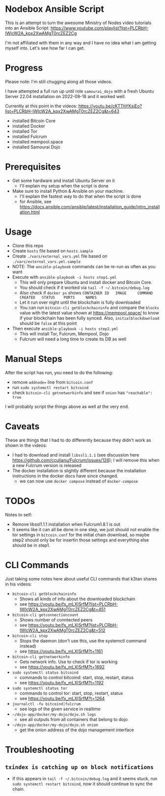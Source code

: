 # Nodebox Ansible Script

This is an attempt to turn the awesome Ministry of Nodes video tutorials
into an Ansible Script: https://www.youtube.com/playlist?list=PLCRbH-IWlcW2A_kpx2XwAMgT0rcZEZ2Cg

I'm not affiliated with them in any way and I have no idea what I am getting
myself into. Let's see how far I can get.

# Progress

Please note: I'm still chugging along all those videos. 

I have attempted a full run up until role `samourai_dojo` with a fresh Ubuntu
Server 22.04 installation on 2022-09-18 and it worked well.

Currently at this point in the videos: https://youtu.be/cKTThYKsiEo?list=PLCRbH-IWlcW2A_kpx2XwAMgT0rcZEZ2Cg&t=643

* installed Bitcoin Core
* installed Docker
* installed Tor
* installed Fulcrum
* installed mempool.space
* installed Samourai Dojo

# Prerequisites

* Get some hardware and install Ubuntu Server on it
  * I'll explain my setup when the script is done
* Make sure to install Python & Ansible on your machine.
  * I'll explain the fastest way to do that when the script is done
  * for Ansible, see https://docs.ansible.com/ansible/latest/installation_guide/intro_installation.html

# Usage

* Clone this repo
* Create `hosts` file based on `hosts.sample`
* Create `./vars/external_vars.yml` file based on `./vars/external_vars.yml.sample`
* NOTE: The `ansible-playbook` commands can be re-run as often as you want
* Execute with `ansible-playbook -i hosts step1.yml`
  * This will only prepare Ubuntu and install docker and Bitcoin Core.
  * You should check if it worked via `tail -f ~/.bitcoin/debug.log`
  * Also check if `docker ps` shows `CONTAINER ID   IMAGE     COMMAND   CREATED   STATUS    PORTS     NAMES`
  * Let it run over night until the blockchain is fully downloaded
  * You can run `bitcoin-cli getblockchaininfo` and compare the `blocks` value
    with the latest value shown at https://mempool.space/ to know if your
    blockchain has been fully synced. Also, `initialblockdownload` should
    be `false` at this point
* Then execute `ansible-playbook -i hosts step2.yml`
  * This will install Tor, Fulcrum, Mempool, Dojo
  * Fulcrum will need a long time to create its DB as well

# Manual Steps

After the script has run, you need to do the following:

* remove `addnode=` line from `bitcoin.conf`
* run `sudo systemctl restart bitcoind`
* check `bitcoin-cli getnetworkinfo` and see if `onion` has `"reachable": true`

I will probably script the things above as well at the very end.

# Caveats

These are things that I had to do differently because they didn't work as
shown in the videos:

* I had to download and install `libssl1.1.1` 
  (see discussion here https://github.com/cculianu/Fulcrum/issues/126);
  I will remove this when a new Fulcrum version is released
* The docker installation is slightly different because the installation
  instructions in the docker docs have since changed.
  * we can now use `docker compose` instead of `docker-compose`

# TODOs

Notes to self:

* Remove libssl1.1.1 installation when Fulcrum1.8.1 is out
* It seems like it can all be done in one step, we just should not enable
  the tor settings in `bitcoin.conf` for the initial chain download, so
  maybe step2 should only be for insertin those settings and everything
  else should be in step1.
# CLI Commands

Just taking some notes here about useful CLI commands that k3tan shares in 
his videos:

* `bitcoin-cli getblockchaininfo`
  * Shows all kinds of info about the downloaded blockchain
  * see https://youtu.be/fx_mLXISrfM?list=PLCRbH-IWlcW2A_kpx2XwAMgT0rcZEZ2Cg&t=451
* `bitcoin-cli getconnectioncount`
  * Shows number of conntected peers
  * see https://youtu.be/fx_mLXISrfM?list=PLCRbH-IWlcW2A_kpx2XwAMgT0rcZEZ2Cg&t=512
* `bitcoin-cli stop`
  * Stops the daemon (don't use this, use the systemctl command instead)
  * see https://youtu.be/fx_mLXISrfM?t=1161
* `bitcoin-cli getnetworkinfo`
  * Gets network info. Use to check if tor is working
  * see https://youtu.be/fx_mLXISrfM?t=1692
* `sudo systemctl status bitcoind`
  * commands to control bitcoind: start, stop, restart, status
  * see https://youtu.be/fx_mLXISrfM?t=1192
* `sudo systemctl status tor`
  * commands to control tor: start, stop, restart, status
  * see https://youtu.be/fx_mLXISrfM?t=1264
* `journalctl -fu bitcoind|fulcrum`
  * see logs of the given service in realtime
* `~/dojo-app/docker/my-dojo/dojo.sh logs`
  * see all outputs from all containers that belong to dojo
* `~/dojo-app/docker/my-dojo/dojo.sh onion`
  * get the onion address of the dojo management interface

# Troubleshooting

## `txindex is catching up on block notifications`

* If this appears in `tail -f ~/.bitcoin/debug.log` and it seems stuck, run
  `sudo systemctl restart bitcoind`, now it should continue to sync the chain.